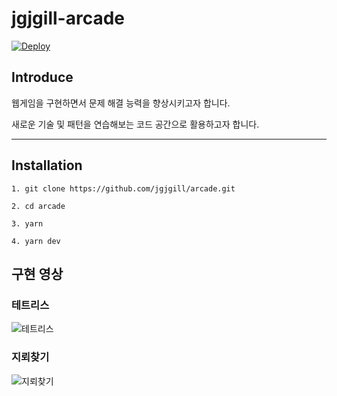 # jgjgill-arcade

[![Deploy](https://github.com/jgjgill/arcade/actions/workflows/deploy.yml/badge.svg)](https://github.com/jgjgill/arcade/actions/workflows/deploy.yml)

## Introduce

웹게임을 구현하면서 문제 해결 능력을 향상시키고자 합니다.

새로운 기술 및 패턴을 연습해보는 코드 공간으로 활용하고자 합니다.

---

## Installation
```
1. git clone https://github.com/jgjgill/arcade.git

2. cd arcade

3. yarn

4. yarn dev
```

## 구현 영상

### 테트리스
![테트리스](https://user-images.githubusercontent.com/79239852/218419942-a27f8875-c446-4b1e-906f-0d6e382b3751.gif)

### 지뢰찾기
![지뢰찾기](https://user-images.githubusercontent.com/79239852/218419038-142327ef-d2d4-4ad9-9c00-bfa1712acf27.gif)
